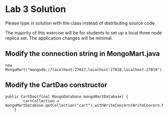 Lab 3 Solution
==============

Please type in solution with the class instead of distributing source code.

The majority of this exercise will be for students to set up a local three node replica set.  The application changes will be minimal.

Modify the connection string in MongoMart.java
----------------------------------------------

```
new MongoMart("mongodb://localhost:27017,localhost:27018,localhost:27019");
```

Modify the CartDao constructor
------------------------------

```
public CartDao(final MongoDatabase mongoMartDatabase) {
        cartCollection = mongoMartDatabase.getCollection("cart").withWriteConcern(WriteConcern.MAJORITY);
    }
```

